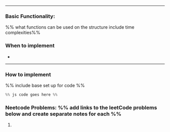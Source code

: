 ----
### Basic Functionality: 
%% what functions can be used on the structure include time complexities%% 

### When to implement
- 
----
### How to implement
%% include base set up for code %%
``` js
%% js code goes here %%

```


### Neetcode Problems: %% add links to the leetCode problems below and create separate notes for each %%
1. 

